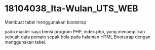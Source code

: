 # 18104038_Ita-Wulan_UTS_WEB
Membuat tabel menggunakan bootstrap

pada master saya berisi program PHP, index.php, yang menampilkan sebuah data pemain sepak bola pada halaman HTML 
Bootstrap dengan menggunakan tabel.
